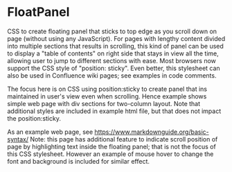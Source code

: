 # FloatPanel
CSS to create floating panel that sticks to top edge as you scroll down on page (without using any JavaScript).  For pages with lengthy content divided into multiple sections that results in scrolling, this kind of panel can be used to display a "table of contents" on right side that stays in view all the time, allowing user to jump to different sections with ease. Most browsers now support the CSS style of "position: sticky".  Even better, this stylesheet can also be used in Confluence wiki pages; see examples in code comments.

The focus here is on CSS using position:sticky to create panel that ins maintained in user's view even when scrolling.  Hence example shows simple web page with div sections for two-column layout. Note that additional styles are included in example html file, but that does not impact the position:sticky.

As an example web page, see https://www.markdownguide.org/basic-syntax/ Note: this page has additional feature to indicate scroll position of page by highlighting text inside the floating panel; that is not the focus of this CSS stylesheet.  However an example of mouse hover to change the font and background is included for similar effect. 